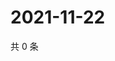 # 2021-11-22

共 0 条

<!-- BEGIN WEIBO -->
<!-- 最后更新时间 Mon Nov 22 2021 15:00:43 GMT+0800 (China Standard Time) -->

<!-- END WEIBO -->
